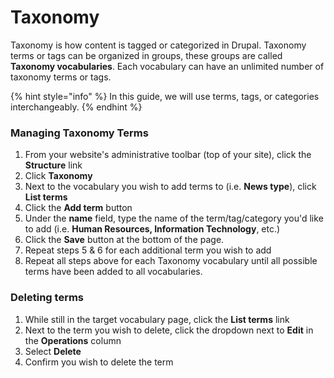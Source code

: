 # Taxonomy

Taxonomy is how content is tagged or categorized in Drupal. Taxonomy terms or tags can be organized in groups, these groups are called **Taxonomy vocabularies**. Each vocabulary can have an unlimited number of taxonomy terms or tags.

{% hint style="info" %}
In this guide, we will use terms, tags, or categories interchangeably.
{% endhint %}

### Managing Taxonomy Terms

1. From your website's administrative toolbar (top of your site), click the **Structure** link
2. Click **Taxonomy**
3. Next to the vocabulary you wish to add terms to (i.e. **News type**), click **List terms**
4. Click the **Add term** button
5. Under the **name** field, type the name of the term/tag/category you'd like to add (i.e. **Human Resources, Information Technology**, etc.)
6. Click the **Save** button at the bottom of the page.
7. Repeat steps 5 & 6 for each additional term you wish to add
8. Repeat all steps above for each Taxonomy vocabulary until all possible terms have been added to all vocabularies.

### Deleting terms

1. While still in the target vocabulary page, click the **List terms** link
2. Next to the term you wish to delete, click the dropdown next to **Edit** in the **Operations** column
3. Select **Delete**
4. Confirm you wish to delete the term
